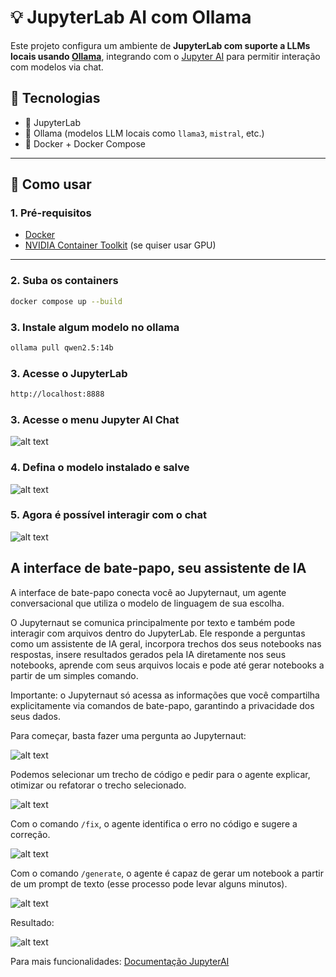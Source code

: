 # 💡 JupyterLab AI com Ollama

Este projeto configura um ambiente de **JupyterLab com suporte a LLMs locais usando [Ollama](https://ollama.com/)**, integrando com o [Jupyter AI](https://github.com/jupyterlab/jupyter-ai) para permitir interação com modelos via chat.

## 🧱 Tecnologias

- 🧪 JupyterLab
- 🧠 Ollama (modelos LLM locais como `llama3`, `mistral`, etc.)
- 🐳 Docker + Docker Compose

---

## 🚀 Como usar

### 1. Pré-requisitos

- [Docker](https://www.docker.com/)
- [NVIDIA Container Toolkit](https://docs.nvidia.com/datacenter/cloud-native/container-toolkit/install-guide.html) (se quiser usar GPU)

---

### 2. Suba os containers

```bash
docker compose up --build
```

### 3. Instale algum modelo no ollama

```bash
ollama pull qwen2.5:14b
```

### 3. Acesse o JupyterLab

```bash
http://localhost:8888
```

### 3. Acesse o menu Jupyter AI Chat
![alt text](./assets/image.png)

### 4. Defina o modelo instalado e salve
![alt text](./assets/image-1.png)

### 5. Agora é possível interagir com o chat
![alt text](./assets/image-3.png)


## A interface de bate-papo, seu assistente de IA
A interface de bate-papo conecta você ao Jupyternaut, um agente conversacional que utiliza o modelo de linguagem de sua escolha.

O Jupyternaut se comunica principalmente por texto e também pode interagir com arquivos dentro do JupyterLab. Ele responde a perguntas como um assistente de IA geral, incorpora trechos dos seus notebooks nas respostas, insere resultados gerados pela IA diretamente nos seus notebooks, aprende com seus arquivos locais e pode até gerar notebooks a partir de um simples comando.

Importante: o Jupyternaut só acessa as informações que você compartilha explicitamente via comandos de bate-papo, garantindo a privacidade dos seus dados.

Para começar, basta fazer uma pergunta ao Jupyternaut:

![alt text](./assets/image-4.png)

Podemos selecionar um trecho de código e pedir para o agente explicar, otimizar ou refatorar o trecho selecionado.

![alt text](./assets/image-5.png)

Com o comando ```/fix```, o agente identifica o erro no código e sugere a correção.

![alt text](./assets/image-6.png)

Com o comando ```/generate```, o agente é capaz de gerar um notebook a partir de um prompt de texto (esse processo pode levar alguns minutos).

![alt text](./assets/result.png)

Resultado:

![alt text](./assets/notebook_result.png)



Para mais funcionalidades: [Documentação JupyterAI](https://jupyter-ai.readthedocs.io/en/latest/users/index.html#model-providers)